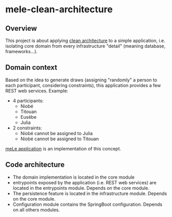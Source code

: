 # mele-clean-architecture

## Overview
This project is about applying [clean architecture](https://8thlight.com/blog/uncle-bob/2012/08/13/the-clean-architecture.html) to a simple application, i.e. isolating core domain from every infrastructure "detail" (meaning database, frameworks...).

## Domain context
Based on the idea to generate draws (assigning "randomly" a person to each participant, considering constraints), this application provides a few REST web services.
Example: 
* 4 participants: 
  * Niobé
  * Titouan
  * Eusèbe
  * Julia
* 2 constraints:
  * Niobé cannot be assigned to Julia
  * Niobé cannot be assigned to Titouan

[meLe application](http://mele-eusebe.rhcloud.com) is an implementation of this concept.


## Code architecture
- The domain implementation is located in the core module
- entrypoints exposed by the application (i.e. REST web services) are located in the entrypoints module. Depends on the core module.
- The persistence feature is located in the infrastructure module. Depends on the core module.
- Configuration module contains the SpringBoot configuration. Depends on all others modules.


